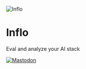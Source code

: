 ![Inflo](https://github.com/inflodev/.github/assets/3236669/cc14e321-e070-4dd1-b012-abddd819fab2)

# Inflo

Eval and analyze your AI stack

[![Mastodon](https://img.shields.io/mastodon/follow/112593401321574109?domain=https%3A%2F%2Fmastodon.social&label=Mastodon&color=6364ff&logo=mastodon&logoColor=white&style=flat-square)](https://mastodon.social/@inflo)
